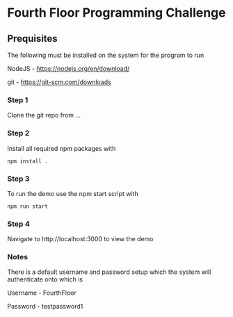 # Fourth Floor Programming Challenge

## Prequisites 
The following must be installed on the system for the program to run 

NodeJS - https://nodejs.org/en/download/

git - https://git-scm.com/downloads

### Step 1
Clone the git repo from ...

### Step 2
Install all required npm packages with
```
npm install .
```

### Step 3
To run the demo use the npm start script with
```
npm run start
```

### Step 4
Navigate to http://localhost:3000 to view the demo

### Notes
There is a default username and password setup which the system will authenticate onto which is

Username - FourthFloor

Password - testpassword1
